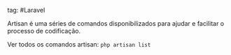 tag: #Laravel 

Artisan é uma séries de comandos disponibilizados para ajudar e facilitar o processo de codificação.

Ver todos os comandos artisan:
	`php artisan list`